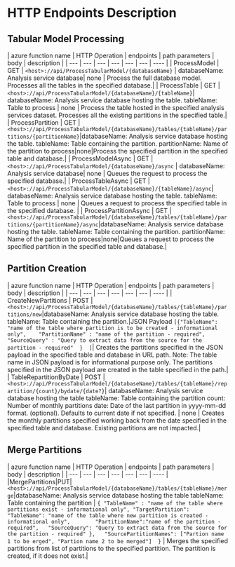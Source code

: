 # HTTP Endpoints Description

## Tabular Model Processing
| azure function name | HTTP Operation | endpoints | path parameters | body | description |
| --- | --- | --- | --- | --- | --- | ---- |
| ProcessModel | GET | `<host>://api/ProcessTabularModel/{databaseName}` | databaseName: Analysis service database| none | Process the full database model. Processes all the tables in the specified database.|
| ProcessTable | GET |`<host>://api/ProcessTabularModel/{databaseName}/{tableName}`| databaseName: Analysis service database hosting the table. tableName: Table to process | none | Process the table hosted in the specified analysis services dataset. Processes all the existing partitions in the specified table.|
| ProcessPartition | GET |`<host>://api/ProcessTabularModel/{databaseName}/tables/{tableName}/partitions/{partitionName}`|databaseName: Analysis service database hosting the table.  tableName: Table containing the partition.  partitionName: Name of the partition to process|none|Process the specified partition in the specified table and database.|
| ProcessModelAsync | GET | `<host>://api/ProcessTabularModel/{databaseName}/async` | databaseName: Analysis service database| none | Queues the request to process the specified database.|
| ProcessTableAsync | GET |`<host>://api/ProcessTabularModel/{databaseName}/{tableName}/async`| databaseName: Analysis service database hosting the table. tableName: Table to process | none | Queues a request to process the specified table in the specified database. |
| ProcessPartitionAsync | GET |`<host>://api/ProcessTabularModel/{databaseName}/tables/{tableName}/partitions/{partitionName}/async`|databaseName: Analysis service database hosting the table.  tableName: Table containing the partition.  partitionName: Name of the partition to process|none|Queues a request to process the specified partition in the specified table and database.|


## Partition Creation

| azure function name | HTTP Operation | endpoints | path parameters | body | description |
| --- | --- | --- | --- | --- | --- | ---- |
| CreateNewPartitions | POST |`<host>://api/ProcessTabularModel/{databaseName}/tables/{tableName}/partitions/new`|databaseName: Analysis service database hosting the table.  tableName: Table containing the partition.|JSON Payload `[{"TableName": "name of the table where partition is to be created - informational only",    "PartitionName" : "name of the partition - required",   "SourceQuery" : "Query to extract data from the source for the partition - required"  }  ]`| Creates the partitions specified in the JSON payload in the specified table and database in URL path.    Note: The table name in JSON payload is for informational purpose only. The partitions specified in the JSON payload are created in the table specified in the path.|
| TableRepartitionByDate | POST |`<host>://api/ProcessTabularModel/{databaseName}/tables/{tableName}/repartition/{count}/bydate/{date?}`| databaseName: Analysis service database hosting the table  tableName: Table containing the partition  count: Number of monthly partitions  date: Date of the last partition in yyyy-mm-dd format. (optional). Defaults to current date if not specified. | none | Creates the monthly partitions specified working back from the date specified in the specified table and database. Existing partitions are not impacted.|

## Merge Partitions

| azure function name | HTTP Operation | endpoints | path parameters | body | description |
| --- | --- | --- | --- | --- | --- | ---- |
|MergePartitions|PUT|`<host>://api/ProcessTabularModel/{databaseName}/tables/{tableName}/merge`|databaseName: Analysis service database hosting the table  tableName: Table containing the partition | `{ "TableName" : "name of the table where partitions exist - informational only", "TargetPartition":  "TableName": "name of the table where new partition is created -informational only",        "PartitionName":"name of the partition - required",   "SourceQuery": "Query to extract data from the source for the partition - required" },   "SourcePartitionNames": ["Partion name 1 to be erged", "Partion name 2 to be merged"]  }` | Merges the specified partitions from list of partitions to the specified partition. The partition is created, if it does not exist.|